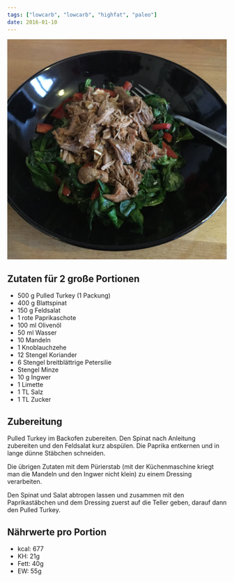 ```yaml
---
tags: ["lowcarb", "lowcarb", "highfat", "paleo"]
date: 2016-01-10
---
```


![](../uploads/salade-verte-mit-pulled-turkey.jpg)

## Zutaten für 2 große Portionen
- 500 g     Pulled Turkey (1 Packung)
- 400 g     Blattspinat
- 150 g     Feldsalat
- 1         rote Paprikaschote
- 100 ml    Olivenöl
- 50 ml     Wasser
- 10        Mandeln
- 1         Knoblauchzehe
- 12        Stengel Koriander
- 6         Stengel breitblättrige Petersilie
- Stengel   Minze
- 10 g      Ingwer
- 1         Limette
- 1 TL      Salz
- 1 TL      Zucker

## Zubereitung
Pulled Turkey im Backofen zubereiten. Den Spinat nach Anleitung zubereiten und den Feldsalat kurz abspülen. Die Paprika entkernen und in lange dünne Stäbchen schneiden.

Die übrigen Zutaten mit dem Pürierstab (mit der Küchenmaschine kriegt man die Mandeln und den Ingwer nicht klein) zu einem Dressing verarbeiten.

Den Spinat und Salat abtropen lassen und zusammen mit den Paprikastäbchen und dem Dressing zuerst auf die Teller geben, darauf dann den Pulled Turkey.

## Nährwerte pro Portion
- kcal:     677
- KH:        21g
- Fett:      40g
- EW:        55g
